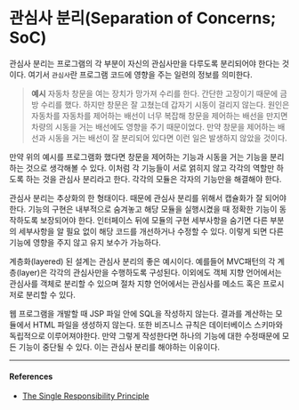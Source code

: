 # 관심사 분리(Separation of Concerns; SoC)

관심사 분리는 프로그램의 각 부분이 자신의 관심사만을 다루도록 분리되어야 한다는 것이다. 여기서 `관심사`란 프로그램 코드에 영향을 주는 일련의 정보를 의미한다.

> **예시**
> 자동차 창문을 여는 장치가 망가져 수리를 한다. 간단한 고장이기 때문에 금방 수리를 했다.
> 하지만 창문은 잘 고쳤는데 갑자기 시동이 걸리지 않는다. 원인은 자동차를 자동차를 제어하는 배선이 너무 복잡해 창문을 제어하는 배선을 만지면 차량의 시동을 거는 배선에도 영향을 주기 때문이었다.
> 만약 창문을 제어하는 배선과 시동을 거는 배선이 잘 분리되어 있다면 이런 일은 발생하지 않았을 것이다.

만약 위의 예시를 프로그램화 했다면 창문을 제어하는 기능과 시동을 거는 기능을 분리하는 것으로 생각해볼 수 있다. 이처럼 각 기능들이 서로 얽히지 않고 각각의 역할만 하도록 하는 것을 관심사 분리라고 한다. 각각의 모듈은 각자의 기능만을 해결해야 한다.

관심사 분리는 추상화의 한 형태이다. 때문에 관심사 분리를 위해서 캡슐화가 잘 되어야 한다. 기능의 구현은 내부적으로 숨겨놓고 해당 모듈을 실행시켰을 때 정확한 기능이 동작하도록 보장되어야 한다. 인터페이스 뒤에 모듈의 구현 세부사항을 숨기면 다른 부분의 세부사항을 알 필요 없이 해당 코드를 개선하거나 수정할 수 있다. 이렇게 되면 다른 기능에 영향을 주지 않고 유지 보수가 가능하다.

계층화(layered) 된 설계는 관심사 분리의 좋은 예시이다. 예를들어 MVC패턴의 각 계층(layer)은 각각의 관심사만을 수행하도록 구성된다. 이외에도 객체 지향 언어에서는 관심사를 객체로 분리할 수 있으며 절차 지향 언어에서는 관심사를 메소드 혹은 프로시저로 분리할 수 있다.

웹 프로그램을 개발할 때 JSP 파일 안에 SQL을 작성하지 않는다. 결과를 계산하는 모듈에서 HTML 파일을 생성하지 않는다. 또한 비즈니스 규칙은 데이터베이스 스키마와 독립적으로 이루어져야한다. 만약 그렇게 작성한다면 하나의 기능에 대한 수정때문에 모든 기능이 중단될 수 있다. 이는 관심사 분리를 해야하는 이유이다.

---

#### References

- [The Single Responsibility Principle](https://blog.cleancoder.com/uncle-bob/2014/05/08/SingleReponsibilityPrinciple.html)

